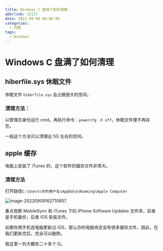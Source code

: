 ```yaml
---
title: Windows C 盘满了如何清理
abbrlink: 32117
date: 2022-09-09 00:00:00
categories:
  - 问题
tags:
  - Windows
---
```


# Windows C 盘满了如何清理

## hiberfile.sys 休眠文件

休眠文件 `hiberfile.sys` 会占据很大的空间。

### 清理方法：

以管理员身份运行 cmd，再执行命令：`powercfg -h off`，休眠文件便不再存在。

一般这个方法可以清理出 5G 左右的空间。

## apple 缓存

电脑上安装了 iTunes 的，这个软件的缓存文件非常大。

### 清理方法

打开路径`C:\Users\你的用户名\AppData\Roaming\Apple Computer` 

![image-20220909162710857](https://gallery.yxzi.xyz/galleries/2022/09/09/apple%20%E7%BC%93%E5%AD%98%E6%96%87%E4%BB%B6.png)

重点观察 MobileSync 和 iTunes 下的 iPhone Software Updates 文件夹，前者是手机备份，后者 IOS 安装文件。

如果你用手机连电脑更新过 iOS，那么你的电脑肯定会有很多缓存文件，因此，在我们更新完后，完全可以删除。

我这里一共大概有二十多个 G。
